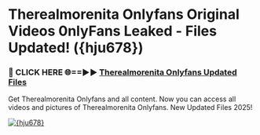 # Therealmorenita Onlyfans Original Videos 0nlyFans Leaked - Files Updated! ({hju678})

<h3>🔴 CLICK HERE 🌐==►► <a href="https://wtach.club/leakvideo/" rel="nofollow">Therealmorenita Onlyfans Updated Files</a></h3>

Get Therealmorenita Onlyfans and all content. Now you can access all videos and pictures of Therealmorenita Onlyfans. New Updated Files 2025!

[![{hju678}](https://i.imgur.com/PQ7UWWw.gif)](https://wtach.club/leakvideo/)